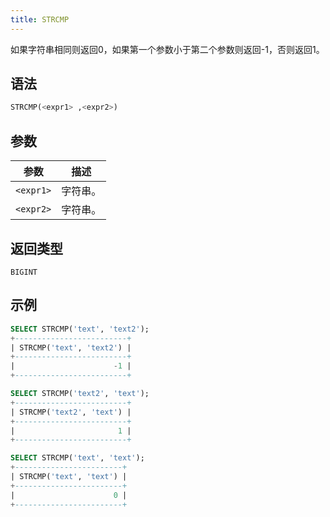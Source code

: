 ```yaml
---
title: STRCMP
---
```


如果字符串相同则返回0，如果第一个参数小于第二个参数则返回-1，否则返回1。

## 语法

```sql
STRCMP(<expr1> ,<expr2>)
```

## 参数

| 参数      | 描述        |
|-----------|-------------|
| `<expr1>` | 字符串。    |
| `<expr2>` | 字符串。    |

## 返回类型

`BIGINT`

## 示例

```sql
SELECT STRCMP('text', 'text2');
+-------------------------+
| STRCMP('text', 'text2') |
+-------------------------+
|                      -1 |
+-------------------------+

SELECT STRCMP('text2', 'text');
+-------------------------+
| STRCMP('text2', 'text') |
+-------------------------+
|                       1 |
+-------------------------+

SELECT STRCMP('text', 'text');
+------------------------+
| STRCMP('text', 'text') |
+------------------------+
|                      0 |
+------------------------+
```